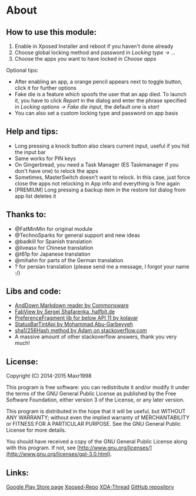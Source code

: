 About
=====
How to use this module:
-----------------------
1. Enable in Xposed Installer and reboot if you haven't done already
2. Choose global locking method and password in *Locking type → ...*
3. Choose the apps you want to have locked in *Choose apps*

Optional tips:

- After enabling an app, a orange pencil appears next to toggle button, click it for further options
- Fake die is a feature which spoofs the user that an app died. To launch it, you have to click *Report* in the dialog and enter the phrase specified in *Locking options → Fake die input*, the default one is *start*
- You can also set a custom locking type and password on app basis

Help and tips:
--------------
- Long pressing a knock button also clears current input, useful if you hid the input bar
- Same works for PIN keys
- On Gingerbread, you need a Task Manager (ES Taskmanager if you don't have one) to relock the apps
- Sometimes, MasterSwitch doesn't want to relock. In this case, just force close the apps not relocking in App info and everything is fine again
- [PREMIUM] Long pressing a backup item in the restore list dialog from app list deletes it

Thanks to:
----------
- @FatMinMin for original module
- @TechnoSparks for general support and new ideas
- @badkill for Spanish translation
- @liveasx for Chinese translation
- @t61p for Japanese translation
- @mihahn for parts of the German translation
- ? for persian translation (please send me a message, I forgot your name :/)

Libs and code:
--------------
- [AndDown Markdown reader by Commonsware](https://github.com/commonsguy/cwac-anddown)
- [FabView by Sergej Shafarenka, halfbit.de](https://github.com/beworker/fabuless)
- [PreferenceFragment lib for below API 11 by kolavar](https://github.com/kolavar/android-support-v4-preferencefragment)
- [StatusBarTintApi by Mohammad Abu-Garbeyyeh](https://github.com/MohammadAG/Xposed-Tinted-Status-Bar/blob/master/src/com/mohammadag/colouredstatusbar/StatusBarTintApi.java)
- [sha1/256Hash method by Adam on stackoverflow.com](http://stackoverflow.com/a/11978976)
- A massive amount of other stackoverflow answers, thank you very much!

License:
--------
Copyright (C) 2014-2015  Maxr1998

This program is free software: you can redistribute it and/or modify it under the terms of the GNU General Public License as published by the Free Software Foundation, either version 3 of the License, or any later version.

This program is distributed in the hope that it will be useful, but WITHOUT ANY WARRANTY; without even the implied warranty of MERCHANTABILITY or FITNESS FOR A PARTICULAR PURPOSE.  See the GNU General Public License for more details.

You should have received a copy of the GNU General Public License along with this program.  If not, see [http://www.gnu.org/licenses/](http://www.gnu.org/licenses/gpl-3.0.html).

Links:
------
[Google Play Store page](https://play.google.com/store/apps/details?id=de.Maxr1998.xposed.maxlock)
[Xposed-Repo](http://repo.xposed.info/module/de.maxr1998.xposed.maxlock)
[XDA-Thread](http://forum.xda-developers.com/xposed/modules/app-maxlock-applock-alternative-t2883624)
[GitHub repository](https://github.com/Maxr1998/MaxLock)